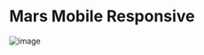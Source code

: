 # Mars Mobile Responsive
![image](https://user-images.githubusercontent.com/107594143/188168905-3ec3eca6-d9bf-48e6-9ef4-0a097fc9e2f0.png)
